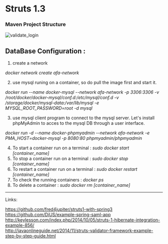 # Struts 1.3 

### Maven Project Structure  
![validate_login](https://user-images.githubusercontent.com/32627919/35639772-742fc69e-06a2-11e8-8c90-744751ccafbd.PNG)


## DataBase Configuration :

1. create a network 

_docker network create afa-network_

2. use mysql runing on a container, so do pull the image first and start it.

_docker run --name docker-mysql --network afa-network -p 3306:3306 -v /root/docker/docker-mysql/conf.d:/etc/mysql/conf.d -v /storage/docker/mysql-data:/var/lib/mysql -e MYSQL_ROOT_PASSWORD=root 
-d mysql_


3. use mysql client program to connect to the mysql server. Let's install phpMyAdmin to acces to the mysql DB through a user interface.
 
_docker run -d --name docker-phpmyadmin --network afa-network -e PMA_HOST=docker-mysql -p 8080:80 phpmyadmin/phpmyadmin_

4. To start a container run on a terminal : _sudo docker start [container_name]_ 
5. To stop a container run on a terminal : _sudo docker stop [container_name]_
6. To restart a container run on a terminal : _sudo docker restart [container_name]_
7. To check the running containers : _docker ps_
8. To delete a container : _sudo docker rm [container_name]_


---

Links:

https://github.com/fred4jupiter/struts1-with-spring3
https://github.com/DiUS/example-spring-saml-app
http://keylesson.com/index.php/2014/10/05/struts-1-hibernate-integration-example-856/  
http://javaonlineguide.net/2014/11/struts-validator-framework-example-step-by-step-guide.html  
